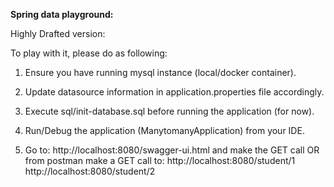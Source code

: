 **Spring data playground:**

Highly Drafted version:

To play with it, please do as following:

1. Ensure you have running mysql instance (local/docker container). 

2. Update datasource information in application.properties file accordingly.

3. Execute sql/init-database.sql before running the application (for now).

3. Run/Debug the application (ManytomanyApplication) from your IDE.

4. Go to: http://localhost:8080/swagger-ui.html and make the GET call OR
from postman make a GET call to:
 http://localhost:8080/student/1
 http://localhost:8080/student/2
 


  
